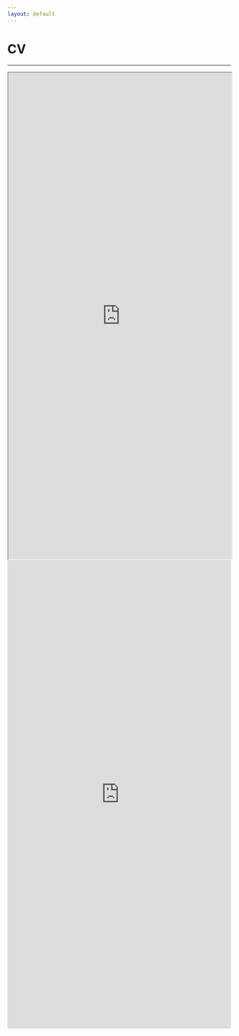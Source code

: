 ```yaml
---
layout: default
---
```

# CV 
---
<iframe src="https://docs.google.com/viewer?srcid=1jwOZwp416fbD2iPgwD4ufFyyjjgGmNsH&pid=explorer&efh=false&a=v&chrome=false&embedded=true" width="100%" height="1096px"></iframe>

<embed src="https://docs.google.com/viewer?srcid=1jwOZwp416fbD2iPgwD4ufFyyjjgGmNsH&pid=explorer&efh=false&a=v&chrome=false&embedded=true#toolbar=0&navpanes=0&scrollbar=0" type="application/pdf" width="100%" height="1056px" />
